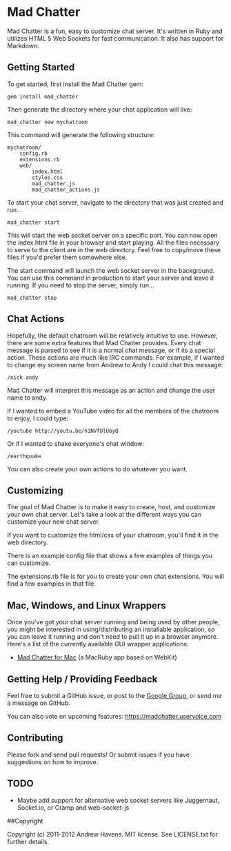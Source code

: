 # Mad Chatter

Mad Chatter is a fun, easy to customize chat server. It's written in Ruby and utilizes HTML 5 Web Sockets for fast communication. It also has support for Markdown.

## Getting Started

To get started, first install the Mad Chatter gem:

    gem install mad_chatter

Then generate the directory where your chat application will live:

    mad_chatter new mychatroom

This command will generate the following structure:

    mychatroom/
        config.rb
        extensions.rb
        web/
            index.html
            styles.css
            mad_chatter.js
            mad_chatter_actions.js

To start your chat server, navigate to the directory that was just created and run...

    mad_chatter start

This will start the web socket server on a specific port. You can now open the index.html file in your browser and start playing. All the files necessary to serve to the client are in the web directory. Feel free to copy/move these files if you'd prefer them somewhere else.

The start command will launch the web socket server in the background. You can use this command in production to start your server and leave it running. If you need to stop the server, simply run...

    mad_chatter stop

## Chat Actions

Hopefully, the default chatroom will be relatively intuitive to use. However, there are some extra features that Mad Chatter provides. Every chat message is parsed to see if it is a normal chat message, or if its a special action. These actions are much like IRC commands. For example, if I wanted to change my screen name from Andrew to Andy I could chat this message:

    /nick andy

Mad Chatter will interpret this message as an action and change the user name to andy.

If I wanted to embed a YouTube video for all the members of the chatroom to enjoy, I could type:

    /youtube http://youtu.be/n1NVfDlU6yQ

Or if I wanted to shake everyone's chat window:

    /earthquake

You can also create your own actions to do whatever you want.


## Customizing

The goal of Mad Chatter is to make it easy to create, host, and customize your own chat server. Let's take a look at the different ways you can customize your new chat server.

If you want to customize the html/css of your chatroom, you'll find it in the web directory.

There is an example config file that shows a few examples of things you can customize.

The extensions.rb file is for you to create your own chat extensions. You will find a few examples in that file.


## Mac, Windows, and Linux Wrappers

Once you've got your chat server running and being used by other people, you might be interested in using/distributing an installable application, so you can leave it running and don't need to pull it up in a browser anymore. Here's a list of the currently available GUI wrapper applications:

 * [Mad Chatter for Mac](https://github.com/andrewhavens/mad_chatter_for_mac) (a MacRuby app based on WebKit)

## Getting Help / Providing Feedback

Feel free to submit a GitHub issue, or post to the [Google Group](https://groups.google.com/group/mad-chatter), or send me a message on GitHub.

You can also vote on upcoming features: https://madchatter.uservoice.com

## Contributing

Please fork and send pull requests! Or submit issues if you have suggestions on how to improve.

## TODO

 - Maybe add support for alternative web socket servers like Juggernaut, Socket.io, or Cramp and web-socket-js

##Copyright

Copyright (c) 2011-2012 Andrew Havens. MIT license. See LICENSE.txt for further details.
